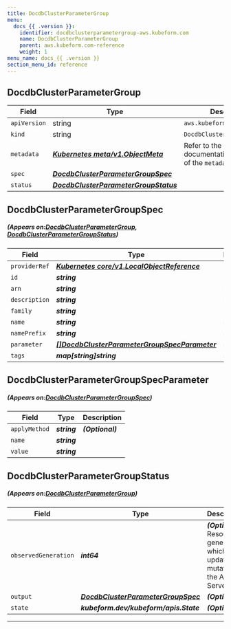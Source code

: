 ```yaml
---
title: DocdbClusterParameterGroup
menu:
  docs_{{ .version }}:
    identifier: docdbclusterparametergroup-aws.kubeform.com
    name: DocdbClusterParameterGroup
    parent: aws.kubeform.com-reference
    weight: 1
menu_name: docs_{{ .version }}
section_menu_id: reference
---
```


## DocdbClusterParameterGroup
| Field | Type | Description |
| ------ | ----- | ----------- |
| `apiVersion` | string | `aws.kubeform.com/v1alpha1` |
|    `kind` | string | `DocdbClusterParameterGroup` |
| `metadata` | ***[Kubernetes meta/v1.ObjectMeta](https://kubernetes.io/docs/reference/generated/kubernetes-api/v1.13/#objectmeta-v1-meta)***|Refer to the Kubernetes API documentation for the fields of the `metadata` field.|
| `spec` | ***[DocdbClusterParameterGroupSpec](#DocdbClusterParameterGroupSpec)***||
| `status` | ***[DocdbClusterParameterGroupStatus](#DocdbClusterParameterGroupStatus)***||
## DocdbClusterParameterGroupSpec
##### (Appears on:[DocdbClusterParameterGroup](#DocdbClusterParameterGroup), [DocdbClusterParameterGroupStatus](#DocdbClusterParameterGroupStatus))
| Field | Type | Description |
| ------ | ----- | ----------- |
| `providerRef` | ***[Kubernetes core/v1.LocalObjectReference](https://kubernetes.io/docs/reference/generated/kubernetes-api/v1.13/#localobjectreference-v1-core)***||
| `id` | ***string***||
| `arn` | ***string***| ***(Optional)*** |
| `description` | ***string***| ***(Optional)*** |
| `family` | ***string***||
| `name` | ***string***| ***(Optional)*** |
| `namePrefix` | ***string***| ***(Optional)*** |
| `parameter` | ***[[]DocdbClusterParameterGroupSpecParameter](#DocdbClusterParameterGroupSpecParameter)***| ***(Optional)*** |
| `tags` | ***map[string]string***| ***(Optional)*** |
## DocdbClusterParameterGroupSpecParameter
##### (Appears on:[DocdbClusterParameterGroupSpec](#DocdbClusterParameterGroupSpec))
| Field | Type | Description |
| ------ | ----- | ----------- |
| `applyMethod` | ***string***| ***(Optional)*** |
| `name` | ***string***||
| `value` | ***string***||
## DocdbClusterParameterGroupStatus
##### (Appears on:[DocdbClusterParameterGroup](#DocdbClusterParameterGroup))
| Field | Type | Description |
| ------ | ----- | ----------- |
| `observedGeneration` | ***int64***| ***(Optional)*** Resource generation, which is updated on mutation by the API Server.|
| `output` | ***[DocdbClusterParameterGroupSpec](#DocdbClusterParameterGroupSpec)***| ***(Optional)*** |
| `state` | ***kubeform.dev/kubeform/apis.State***| ***(Optional)*** |
---
